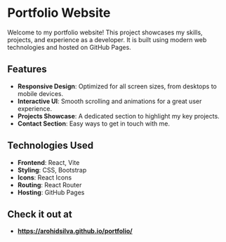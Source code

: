 # Portfolio Website

Welcome to my portfolio website! This project showcases my skills, projects, and experience as a developer. It is built using modern web technologies and hosted on GitHub Pages.

## Features

- **Responsive Design**: Optimized for all screen sizes, from desktops to mobile devices.
- **Interactive UI**: Smooth scrolling and animations for a great user experience.
- **Projects Showcase**: A dedicated section to highlight my key projects.
- **Contact Section**: Easy ways to get in touch with me.

## Technologies Used

- **Frontend**: React, Vite
- **Styling**: CSS, Bootstrap
- **Icons**: React Icons
- **Routing**: React Router
- **Hosting**: GitHub Pages

## Check it out at 
- **https://arohidsilva.github.io/portfolio/**
